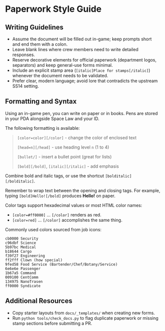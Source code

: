 # Paperwork Style Guide

## Writing Guidelines

- Assume the document will be filled out in-game; keep prompts short and end them with a colon.
- Leave blank lines where crew members need to write detailed responses.
- Reserve decorative elements for official paperwork (department logos, separators) and keep general-use forms minimal.
- Include an explicit stamp area (`[italic]Place for stamps[/italic]`) whenever the document needs to be validated.
- Prefer clear, modern language; avoid lore that contradicts the upstream SS14 setting.

## Formatting and Syntax

Using an in-game pen, you can write on paper or in books. Pens are stored in your PDA alongside Space Law and your ID.

The following formatting is available:

> `[color=color][/color]` - change the color of enclosed text
>
> `[head=n][/head]` - use heading level `n` (1 to 4)
>
> `[bullet/]` - insert a bullet point (great for lists)
>
> `[bold][/bold]`, `[italic][/italic]` - add emphasis

Combine bold and italic tags, or use the shortcut `[bolditalic][/bolditalic]`.

Remember to wrap text between the opening and closing tags. For example, typing `[bold]Hello![/bold]` produces **Hello!** on paper.

Color tags support hexadecimal values or most HTML color names:

- `[color=#ff0000]` ... `[/color]` renders as red.
- `[color=red]` ... `[/color]` accomplishes the same thing.

Commonly used colors sourced from job icons:

```
cb0000 Security
c96dbf Science
5b97bc Medical
b18644 Cargo
f39f27 Engineering
ff2fff Clown (how special)
9fed58 Food Service (Bartender/Chef/Botany/Service)
6e6e6e Passenger
1b67a5 Command
009100 CentComm
134975 NanoTrasen
ff0000 Syndicate
```

## Additional Resources

- Copy starter layouts from `docs/_templates/` when creating new forms.
- Run `python tools/check_docs.py` to flag duplicate paperwork or missing stamp sections before submitting a PR.
